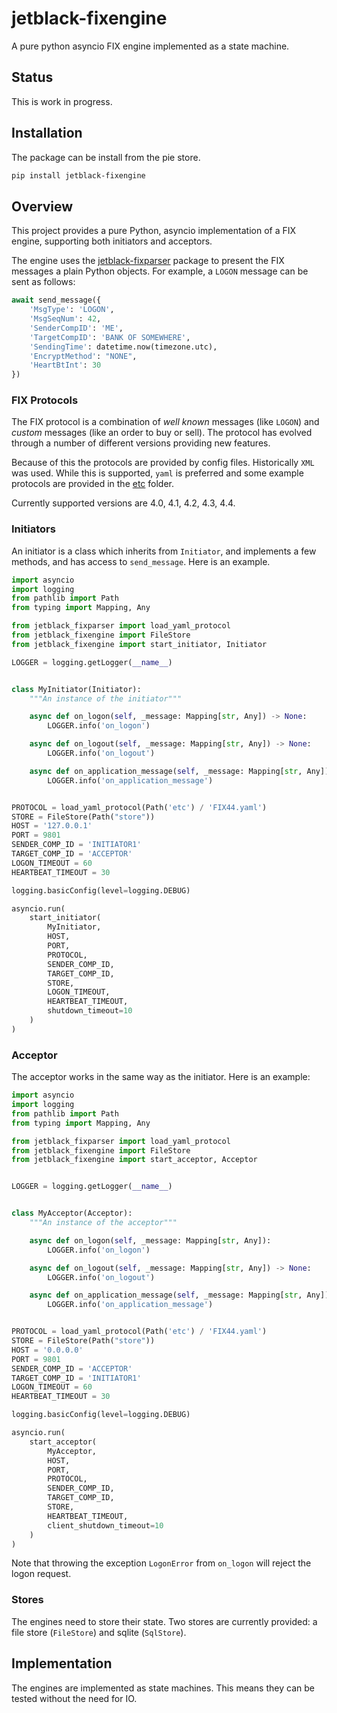 # jetblack-fixengine

A pure python asyncio FIX engine implemented as a state machine.

## Status

This is work in progress.

## Installation

The package can be install from the pie store.

```bash
pip install jetblack-fixengine
```

## Overview

This project provides a pure Python, asyncio implementation of
a FIX engine, supporting both initiators and acceptors.

The engine uses the [jetblack-fixparser](https://github.com/rob-blackbourn/jetblack-fixparser)
package to present the FIX messages a plain Python objects. For example, a `LOGON` message
can be sent as follows:

```python
await send_message({
    'MsgType': 'LOGON',
    'MsgSeqNum': 42,
    'SenderCompID': 'ME',
    'TargetCompID': 'BANK OF SOMEWHERE',
    'SendingTime': datetime.now(timezone.utc),
    'EncryptMethod': "NONE",
    'HeartBtInt': 30
})
```

### FIX Protocols

The FIX protocol is a combination of *well known* messages (like `LOGON`)
and *custom* messages (like an order to buy or sell). The protocol
has evolved through a number of different versions providing new features.

Because of this the protocols are provided by config files. Historically
`XML` was used. While this is supported, `yaml` is preferred and some
example protocols are provided in the
[etc](https://github.com/rob-blackbourn/jetblack-fixengine/tree/master/etc)
folder.

Currently supported versions are 4.0, 4.1, 4.2, 4.3, 4.4.

### Initiators

An initiator is a class which inherits from `Initiator`, and implements a
few methods, and has access to `send_message`. Here is an example.

```python
import asyncio
import logging
from pathlib import Path
from typing import Mapping, Any

from jetblack_fixparser import load_yaml_protocol
from jetblack_fixengine import FileStore
from jetblack_fixengine import start_initiator, Initiator

LOGGER = logging.getLogger(__name__)


class MyInitiator(Initiator):
    """An instance of the initiator"""

    async def on_logon(self, _message: Mapping[str, Any]) -> None:
        LOGGER.info('on_logon')

    async def on_logout(self, _message: Mapping[str, Any]) -> None:
        LOGGER.info('on_logout')

    async def on_application_message(self, _message: Mapping[str, Any]) -> None:
        LOGGER.info('on_application_message')


PROTOCOL = load_yaml_protocol(Path('etc') / 'FIX44.yaml')
STORE = FileStore(Path("store"))
HOST = '127.0.0.1'
PORT = 9801
SENDER_COMP_ID = 'INITIATOR1'
TARGET_COMP_ID = 'ACCEPTOR'
LOGON_TIMEOUT = 60
HEARTBEAT_TIMEOUT = 30

logging.basicConfig(level=logging.DEBUG)

asyncio.run(
    start_initiator(
        MyInitiator,
        HOST,
        PORT,
        PROTOCOL,
        SENDER_COMP_ID,
        TARGET_COMP_ID,
        STORE,
        LOGON_TIMEOUT,
        HEARTBEAT_TIMEOUT,
        shutdown_timeout=10
    )
)
```

### Acceptor

The acceptor works in the same way as the initiator. Here is an example:

```python
import asyncio
import logging
from pathlib import Path
from typing import Mapping, Any

from jetblack_fixparser import load_yaml_protocol
from jetblack_fixengine import FileStore
from jetblack_fixengine import start_acceptor, Acceptor


LOGGER = logging.getLogger(__name__)


class MyAcceptor(Acceptor):
    """An instance of the acceptor"""

    async def on_logon(self, _message: Mapping[str, Any]):
        LOGGER.info('on_logon')

    async def on_logout(self, _message: Mapping[str, Any]) -> None:
        LOGGER.info('on_logout')

    async def on_application_message(self, _message: Mapping[str, Any]) -> None:
        LOGGER.info('on_application_message')


PROTOCOL = load_yaml_protocol(Path('etc') / 'FIX44.yaml')
STORE = FileStore(Path("store"))
HOST = '0.0.0.0'
PORT = 9801
SENDER_COMP_ID = 'ACCEPTOR'
TARGET_COMP_ID = 'INITIATOR1'
LOGON_TIMEOUT = 60
HEARTBEAT_TIMEOUT = 30

logging.basicConfig(level=logging.DEBUG)

asyncio.run(
    start_acceptor(
        MyAcceptor,
        HOST,
        PORT,
        PROTOCOL,
        SENDER_COMP_ID,
        TARGET_COMP_ID,
        STORE,
        HEARTBEAT_TIMEOUT,
        client_shutdown_timeout=10
    )
)
```

Note that throwing the exception `LogonError` from `on_logon` will reject
the logon request.

### Stores

The engines need to store their state. Two stores are currently provided:
a file store (`FileStore`) and sqlite (`SqlStore`).

## Implementation

The engines are implemented as state machines. This means they can be
tested without the need for IO.
